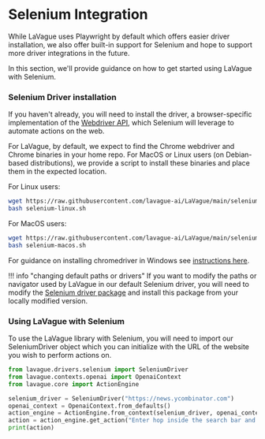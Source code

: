 # Selenium Integration

While LaVague uses Playwright by default which offers easier driver installation, we also offer built-in support for Selenium and hope to support more driver integrations in the future.

In this section, we'll provide guidance on how to get started using LaVague with Selenium.

### Selenium Driver installation

If you haven't already, you will need to install the driver, a browser-specific implementation of the [Webdriver API](https://www.selenium.dev/documentation/webdriver/), which Selenium will leverage to automate actions on the web.

For LaVague, by default, we expect to find the Chrome webdriver and Chrome binaries in your home repo. For MacOS or Linux users (on Debian-based distributions), we provide a script to install these binaries and place them in the expected location.

For Linux users:
```bash
wget https://raw.githubusercontent.com/lavague-ai/LaVague/main/selenium-setup-scripts/selenium-linux.sh
bash selenium-linux.sh
```

For MacOS users:
```bash
wget https://raw.githubusercontent.com/lavague-ai/LaVague/main/selenium-setup-scripts/selenium-macos.sh
bash selenium-macos.sh
```

For guidance on installing chromedriver in Windows see [instructions here](https://chromedriver.chromium.org/getting-started).

!!! info "changing default paths or drivers"
    If you want to modify the paths or navigator used by LaVague in our default Selenium driver, you will need to modify the [Selenium driver package](https://github.com/lavague-ai/LaVague/blob/big-refactor/lavague-integrations/drivers/lavague-drivers-selenium/lavague/drivers/selenium/base.py) and install this package from your locally modified version.

### Using LaVague with Selenium

To use the LaVague library with Selenium, you will need to import our SeleniumDriver object which you can initialize with the URL of the website you wish to perform actions on.

```python
from lavague.drivers.selenium import SeleniumDriver
from lavague.contexts.openai import OpenaiContext
from lavague.core import ActionEngine

selenium_driver = SeleniumDriver("https://news.ycombinator.com")
openai_context = OpenaiContext.from_defaults()
action_engine = ActionEngine.from_context(selenium_driver, openai_context)
action = action_engine.get_action("Enter hop inside the search bar and then press enter")
print(action)
```



